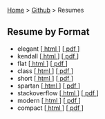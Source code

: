 [Home](https://jeffwindsor.carrd.co/) > [Github](https://jeffwindsor.github.io/) > Resumes

## Resume by Format

  * elegant [[ html ](generated/resume-json-elegant.html)] [[ pdf ](generated/resume-json-elegant.pdf)]
  * kendall [[ html ](generated/resume-json-kendall.html)] [[ pdf ](generated/resume-json-kendall.pdf)]
  * flat [[ html ](generated/resume-json-flat.html)] [[ pdf ](generated/resume-json-flat.pdf)]
  * class [[ html ](generated/resume-json-class.html)] [[ pdf ](generated/resume-json-class.pdf)]
  * short [[ html ](generated/resume-json-short.html)] [[ pdf ](generated/resume-json-short.pdf)]
  * spartan [[ html ](generated/resume-json-spartan.html)] [[ pdf ](generated/resume-json-spartan.pdf)]
  * stackoverflow [[ html ](generated/resume-json-stackoverflow.html)] [[ pdf ](generated/resume-json-stackoverflow.pdf)]
  * modern [[ html ](generated/resume-fresh-modern.html)] [[ pdf ](generated/resume-fresh-modern.pdf)]
  * compact [[ html ](generated/resume-fresh-compact.html)] [[ pdf ](generated/resume-fresh-compact.pdf)]
